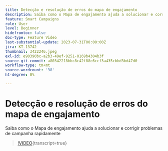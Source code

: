 ```yaml
---
title: Detecção e resolução de erros do mapa de engajamento
description: Saiba como o Mapa de engajamento ajuda a solucionar e corrigir problemas de campanha rapidamente
feature: Smart Campaigns
role: User
level: Beginner
hidefromtoc: false
doc-type: Feature Video
last-substantial-update: 2023-07-31T00:00:00Z
jira: KT-13742
thumbnail: 3422246.jpeg
exl-id: e90390bc-a2b3-49ef-9251-0169b4304b3f
source-git-commit: a80342218bbc8c42f88c6ccf3a435cbbd3bd47d0
workflow-type: tm+mt
source-wordcount: '38'
ht-degree: 0%

---
```


# Detecção e resolução de erros do mapa de engajamento

Saiba como o Mapa de engajamento ajuda a solucionar e corrigir problemas de campanha rapidamente

>[!VIDEO](https://video.tv.adobe.com/v/3423291/?learn=on&captions=por_br){transcript=true}
